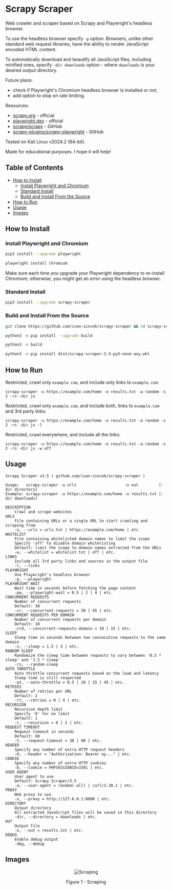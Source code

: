 # Scrapy Scraper

Web crawler and scraper based on Scrapy and Playwright's headless browser.

To use the headless browser specify `-p` option. Browsers, unlike other standard web request libraries, have the ability to render JavaScript encoded HTML content.

To automatically download and beautify all JavaScript files, including minified ones, specify `-dir downloads` option - where `downloads` is your desired output directory.

Future plans:

* check if Playwright's Chromium headless browser is installed or not,
* add option to stop on rate limiting.

Resources:

* [scrapy.org](https://scrapy.org) - official
* [playwright.dev](https://playwright.dev/python/docs/intro) - official
* [scrapy/scrapy](https://github.com/scrapy/scrapy) - GitHub
* [scrapy-plugins/scrapy-playwright](https://github.com/scrapy-plugins/scrapy-playwright) - GitHub

Tested on Kali Linux v2024.2 (64-bit).

Made for educational purposes. I hope it will help!

## Table of Contents

* [How to Install](#how-to-install)
	* [Install Playwright and Chromium](#install-playwright-and-chromium)
	* [Standard Install](#standard-install)
	* [Build and Install From the Source](#build-and-install-from-the-source)
* [How to Run](#how-to-run)
* [Usage](#usage)
* [Images](#images)

## How to Install

### Install Playwright and Chromium

```bash
pip3 install --upgrade playwright

playwright install chromium
```

Make sure each time you upgrade your Playwright dependency to re-install Chromium; otherwise, you might get an error using the headless browser.

### Standard Install

```bash
pip3 install --upgrade scrapy-scraper
```

### Build and Install From the Source

```bash
git clone https://github.com/ivan-sincek/scrapy-scraper && cd scrapy-scraper

python3 -m pip install --upgrade build

python3 -m build

python3 -m pip install dist/scrapy-scraper-3.5-py3-none-any.whl
```

## How to Run

Restricted, crawl only `example.com`, and include only links to `example.com`:

```fundamental
scrapy-scraper -u https://example.com/home -o results.txt -a random -s 2 -rs -dir js
```

Restricted, crawl only `example.com`, and include both, links to `example.com` and 3rd party links:

```fundamental
scrapy-scraper -u https://example.com/home -o results.txt -a random -s 2 -rs -dir js -l
```

Restricted, crawl everywhere, and include all the links:

```fundamental
scrapy-scraper -u https://example.com/home -o results.txt -a random -s 2 -rs -dir js -w off
```

## Usage

```fundamental
Scrapy Scraper v3.5 ( github.com/ivan-sincek/scrapy-scraper )

Usage:   scrapy-scraper -u urls                     -o out         [-dir directory]
Example: scrapy-scraper -u https://example.com/home -o results.txt [-dir downloads]

DESCRIPTION
    Crawl and scrape websites
URLS
    File containing URLs or a single URL to start crawling and scraping from
    -u, --urls = urls.txt | https://example.com/home | etc.
WHITELIST
    File containing whitelisted domain names to limit the scope
    Specify 'off' to disable domain whitelisting
    Default: limit the scope to domain names extracted from the URLs
    -w, --whitelist = whitelist.txt | off | etc.
LINKS
    Include all 3rd party links and sources in the output file
    -l, --links
PLAYWRIGHT
    Use Playwright's headless browser
    -p, --playwright
PLAYWRIGHT WAIT
    Wait time in seconds before fetching the page content
    -pw, --playwright-wait = 0.5 | 2 | 4 | etc.
CONCURRENT REQUESTS
    Number of concurrent requests
    Default: 30
    -cr, --concurrent-requests = 30 | 45 | etc.
CONCURRENT REQUESTS PER DOMAIN
    Number of concurrent requests per domain
    Default: 10
    -crd, --concurrent-requests-domain = 10 | 15 | etc.
SLEEP
    Sleep time in seconds between two consecutive requests to the same domain
    -s, --sleep = 1.5 | 3 | etc.
RANDOM SLEEP
    Randomize the sleep time between requests to vary between '0.5 * sleep' and '1.5 * sleep'
    -rs, --random-sleep
AUTO THROTTLE
    Auto throttle concurrent requests based on the load and latency
    Sleep time is still respected
    -at, --auto-throttle = 0.5 | 10 | 15 | 45 | etc.
RETRIES
    Number of retries per URL
    Default: 2
    -rt, --retries = 0 | 4 | etc.
RECURSION
    Recursion depth limit
    Specify '0' for no limit
    Default: 1
    -r, --recursion = 0 | 2 | etc.
REQUEST TIMEOUT
    Request timeout in seconds
    Default: 60
    -t, --request-timeout = 30 | 90 | etc.
HEADER
    Specify any number of extra HTTP request headers
    -H, --header = "Authorization: Bearer ey..." | etc.
COOKIE
    Specify any number of extra HTTP cookies
    -b, --cookie = PHPSESSIONID=3301 | etc.
USER AGENT
    User agent to use
    Default: Scrapy Scraper/3.5
    -a, --user-agent = random(-all) | curl/3.30.1 | etc.
PROXY
    Web proxy to use
    -x, --proxy = http://127.0.0.1:8080 | etc.
DIRECTORY
    Output directory
    All extracted JavaScript files will be saved in this directory
    -dir, --directory = downloads | etc.
OUT
    Output file
    -o, --out = results.txt | etc.
DEBUG
    Enable debug output
    -dbg, --debug
```

## Images

<p align="center"><img src="https://github.com/ivan-sincek/scrapy-scraper/blob/main/img/scraping.png" alt="Scraping"></p>

<p align="center">Figure 1 - Scraping</p>
